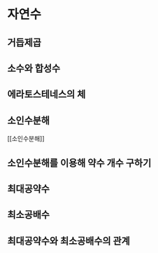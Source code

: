 # 자연수

## 거듭제곱

## 소수와 합성수

## 에라토스테네스의 체

## 소인수분해

[[소인수분해]]

## 소인수분해를 이용해 약수 개수 구하기

## 최대공약수

## 최소공배수

## 최대공약수와 최소공배수의 관계
